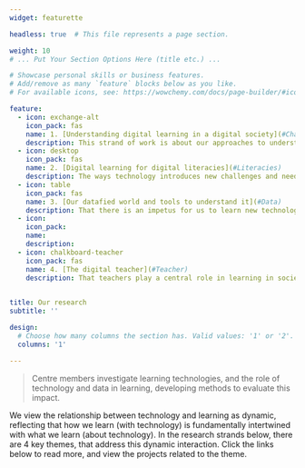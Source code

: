 ```yaml
---
widget: featurette

headless: true  # This file represents a page section.

weight: 10
# ... Put Your Section Options Here (title etc.) ...

# Showcase personal skills or business features.
# Add/remove as many `feature` blocks below as you like.
# For available icons, see: https://wowchemy.com/docs/page-builder/#icons

feature:
  - icon: exchange-alt
    icon_pack: fas
    name: 1. [Understanding digital learning in a digital society](#Change)
    description: This strand of work is about our approaches to understanding learning needs and addressing these through technologies.
  - icon: desktop
    icon_pack: fas
    name: 2. [Digital learning for digital literacies](#Literacies)
    description: The ways technology introduces new challenges and needs in digital literacy from tackling misinformation to understanding how algorithms shape our social media; and that technologies may be used to support these literacies
  - icon: table
    icon_pack: fas
    name: 3. [Our datafied world and tools to understand it](#Data)
    description: That there is an impetus for us to learn new technologies and approaches to data that help us understand our world for a sustainable future,  and that there are new tools to support us in this, including simulations and extended reality to develop our data literacy
  - icon: 
    icon_pack: 
    name: 
    description: 
  - icon: chalkboard-teacher
    icon_pack: fas
    name: 4. [The digital teacher](#Teacher)
    description: That teachers play a central role in learning in society, and that their own learning needs have been impacted by digital tools, but that digital tools also offer opportunities to support teacher learning
    

title: Our research
subtitle: ''

design:
  # Choose how many columns the section has. Valid values: '1' or '2'.
  columns: '1'

---
```


> Centre members investigate learning technologies, and the role of technology and data in learning, developing methods to evaluate this impact.

We view the relationship between technology and learning as dynamic, reflecting that how we learn (with technology) is fundamentally intertwined with what we learn (about technology). In the research strands below, there are 4 key themes, that  address this dynamic interaction. Click the links below to read more, and view the projects related to the theme.
